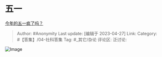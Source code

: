 # 五一
[今年的五一疯了吗？](https://www.zhihu.com/question/594265877/answer/3003698072)

> Author: #Anonymity
> Last update: [编辑于 2023-04-27]
> Link:
> Category: #【答集】/04-社科答集
> Tag: #_其它/杂论
> 评论区:
> 泛讨论:

![Image](https://pica.zhimg.com/50/v2-0707576bb8479f898fffa52db0806005_720w.jpg?source=1940ef5c)
